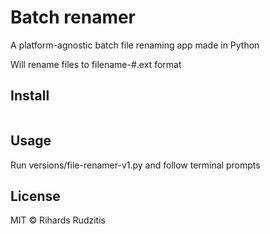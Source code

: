 # Batch renamer

A platform-agnostic batch file renaming app made in Python

Will rename files to filename-#.ext format

## Install

```
```

## Usage

Run versions/file-renamer-v1.py and follow terminal prompts

## License

MIT © Rihards Rudzitis
